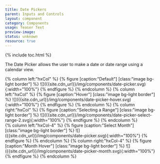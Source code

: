 ```yaml
---
title: Date Pickers
parent: Inputs and Controls
layout: component
category: Components
usage: Teaser Text
preview-image:
status: unknown
resource: true
---
```


{% include toc.html %}

The Date Picker allows the user to make a date or date range using a calendar
view.

<!----The currently selected date is given a blue background.

When present, Special Dates are indicated in orange. On hover, a Tooltip
appears, containing a concise label for the corresponding Special Date. (Please
note that the described hover functionality is not implemented in the example
below.)

Blackout Dates are dates that cannot be selected. They have priority treatment
over Special Dates. For example, if a date is both a Special Date and a
Blackout Date, it will receive the Blackout Date treatment. Like Special Dates,
Blackout Dates may also reveal a Tooltip on hover.---->

<div class="hxRow">
{% column left:"hxCol" %}
{% figure [caption:"Default"] [class:"image bg-light border"] %}
![]({{site.cdn_url}}/img/components/date-picker.svg){:width="100%"}
{% endfigure %}
{% endcolumn %}
{% column left:"hxCol" %}
{% figure [caption:"Hover"] [class:"image bg-light border"] %}
![]({{site.cdn_url}}/img/components/date-picker-hover.svg){:width="100%"}
{% endfigure %}
{% endcolumn %}
{% column right:"hxCol" %}
{% figure [caption:"Selecting a Range"] [class:"image bg-light border"] %}
![]({{site.cdn_url}}/img/components/date-picker-select-range-2.svg){:width="100%"}
{% endfigure %}
{% endcolumn %}
</div>
<div class="hxRow">
{% column left:"hxCol-4" %}
{% figure [caption:"Select Month"] [class:"image bg-light border"] %}
![]({{site.cdn_url}}/img/components/date-picker.svg){:width="100%"}
{% endfigure %}
{% endcolumn %}
{% column right:"hxCol-4" %}
{% figure [caption:"Month Hover"] [class:"image bg-light border"] %}
![]({{site.cdn_url}}/img/components/date-picker-month.svg){:width="100%"}
{% endfigure %}
{% endcolumn %}
</div>
